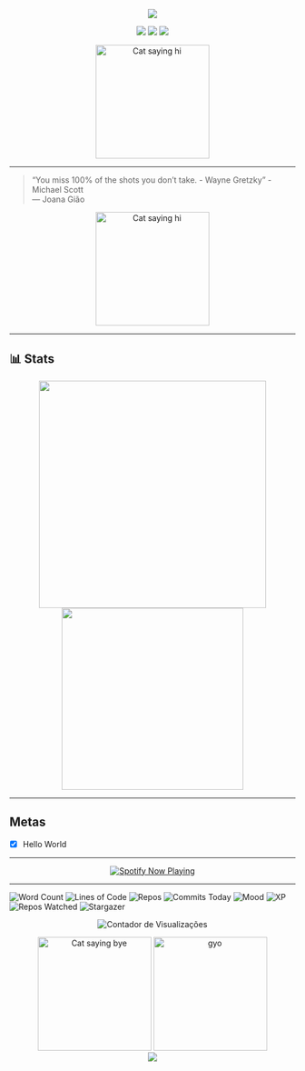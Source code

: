 <p align="center">
  <img src="https://capsule-render.vercel.app/api?type=rect&color=4C274D&height=100&section=header&text=Olá%20✨%20Bem-vindo%20ao%20meu%20GitHub!%20✨&fontColor=FFFFFF&fontSize=30&animation=fadeIn" />
</p>

<p align="center">
  <img src="https://img.shields.io/badge/code-clean-blue?style=flat-square"/>
  <img src="https://img.shields.io/badge/style-minimalist-green?style=flat-square"/>
  <img src="https://img.shields.io/badge/focus-learning-purple?style=flat-square"/>
</p>

<p align="center">
  <img src="https://media1.tenor.com/m/qRw9Rz-3XFYAAAAC/pep.gif" alt="Cat saying hi" height="200"/>
</p>

---

> “You miss 100% of the shots you don’t take. - Wayne Gretzky” - Michael Scott  
> — Joana Gião

<p align="center">
  <img src="https://static1.moviewebimages.com/wordpress/wp-content/uploads/2023/01/the-office-michael-scott.jpg?q=50&fit=crop&w=1140&h=&dpr=1.5" alt="Cat saying hi" height="200"/>
</p>

---

## 📊 Stats

<p align="center">
  <img src="https://github-readme-stats.vercel.app/api?username=joanagiao&show_icons=true&theme=radical" width="400"/>
  <img src="https://github-readme-stats.vercel.app/api/top-langs/?username=joanagiao&theme=radical&hide_border=false&include_all_commits=false&count_private=false&layout=compact" width="320"/>
</p>

---

## Metas

- [x] Hello World
---
<p align="center">
  <a href="https://github.com/kittinan/spotify-github-profile">
    <img src="https://spotify-github-profile.kittinanx.com/api/view?uid=juketts&cover_image=true&theme=default&show_offline=false&background_color=121212&interchange=false" alt="Spotify Now Playing" />
  </a>
</p>

---

![Word Count](https://img.shields.io/badge/words_written-32768-purple?style=for-the-badge&logo=markdown)
![Lines of Code](https://img.shields.io/badge/lines_of_code-195384-blue?style=for-the-badge&logo=codefactor)
![Repos](https://img.shields.io/badge/repos-7_active-green?style=for-the-badge&logo=github)
![Commits Today](https://img.shields.io/badge/commits-today_3-ff69b4?style=for-the-badge&logo=git)
![Mood](https://img.shields.io/badge/mood-chaotic_good-yellow?style=for-the-badge&logo=magic-the-gathering)
![XP](https://img.shields.io/badge/xp-farming_24/7-5e60ce?style=for-the-badge&logo=rpg)
![Repos Watched](https://img.shields.io/badge/repos_watched-∞-pink?style=for-the-badge&logo=github)
![Stargazer](https://img.shields.io/badge/stargazer-mode_on-white?style=for-the-badge&logo=starship)

<p align="center">
  <img src="https://komarev.com/ghpvc/?username=joanagiao&style=for-the-badge&color=ff69b4" alt="Contador de Visualizações"/>
</p>

<p align="center">
  <img src="https://cataas.com/cat/says/bye?size=50&color=orange" alt="Cat saying bye" height="200"/>
  <img src="https://media1.tenor.com/m/DyhuhVTiOXcAAAAd/boa-noite-sporting-sporting.gif" alt="gyo" height="200"/>
  <br/>
  <img src="https://capsule-render.vercel.app/api?type=waving&color=gradient&height=120&section=footer"/>
</p>  

